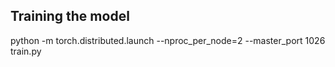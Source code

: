 ## Training the model
python -m torch.distributed.launch --nproc_per_node=2 --master_port 1026 train.py
